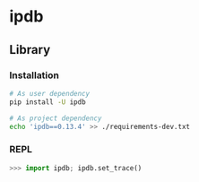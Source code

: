 # ipdb

## Library

### Installation

```sh
# As user dependency
pip install -U ipdb

# As project dependency
echo 'ipdb==0.13.4' >> ./requirements-dev.txt
```

### REPL

```py
>>> import ipdb; ipdb.set_trace()
```
